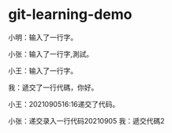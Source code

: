 # git-learning-demo




小明：输入了一行字。


小张：输入了一行字,測試。


小王：输入了一行字。


我：遞交了一行代碼，你好。

小王：2021090516:16递交了代码。

小张：递交录入一行代码20210905
我：遞交代碼2
